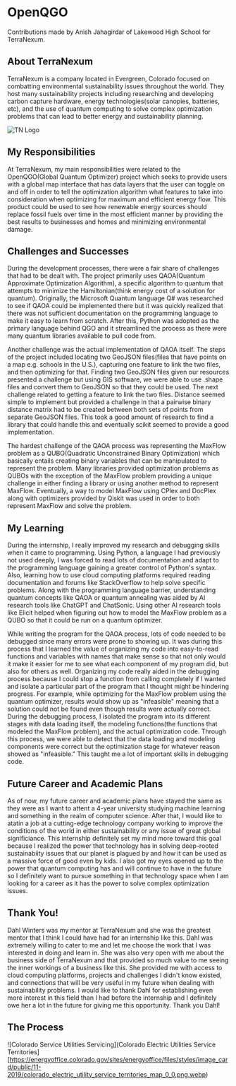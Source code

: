 # **OpenQGO**

Contributions made by Anish Jahagirdar of Lakewood High School for TerraNexum.

## About TerraNexum

TerraNexum is a company located in Evergreen, Colorado  focused on combatting environmental sustainability issues throughout the world. They host many sustainability projects including researching and developing carbon capture hardware, energy technologies(solar canopies, batteries, etc), and the use of quantum computing to solve complex optimization problems that can lead to better energy and sustainability planning.

![TN Logo](https://media.licdn.com/dms/image/D560BAQEHjvadbsgQvQ/company-logo_200_200/0/1688195130686?e=2147483647&v=beta&t=Lc05yWlBt-qerpFeBYdWTH70P2uuJvdV396e_Nn0iXg)

## My Responsibilities

At TerraNexum, my main responsibilities were related to the OpenQGO(Global Quantum Optimizer) project which seeks to provide users with a global map interface that has data layers that the user can toggle on and off in order to tell the optimization algorithm what features to take into consideration when optimizing for maximum and efficient energy flow. This product could be used to see how renewable energy sources should replace fossil fuels over time in the most efficient manner by providing the best results to businesses and homes and minimizing environmental damage. 

## Challenges and Successes

During the development processes, there were a fair share of challenges that had to be dealt with. The project primarily uses QAOA(Quantum Approximate Optimization Algorithm), a specific algorithm to quantum that attempts to minimize the Hamiltonian(think energy cost of a solution for quantum). Originally, the Microsoft Quantum language Q# was researched to see if QAOA could be implemented there but it was quickly realized that there was not sufficient documentation on the programming language to make it easy to learn from scratch. After this, Python was adopted as the primary language behind QGO and it streamlined the process as there were many quantum libraries available to pull code from. 

Another challenge was the actual implementation of QAOA itself. The steps of the project included locating two GeoJSON files(files that have points on a map e.g. schools in the U.S.), capturing one feature to link the two files, and then optimizing for that. Finding two GeoJSON files given our resources presented a challenge but using GIS software, we were able to use .shape files and convert them to GeoJSON so that they could be used. The next challenge related to getting a feature to link the two files. Distance seemed simple to implement but provided a challenge in that a pairwise binary distance matrix had to be created between both sets of points from separate GeoJSON files. This took a good amount of research to find a library that could handle this and eventually scikit seemed to provide a good implementation. 

The hardest challenge of the QAOA process was representing the MaxFlow problem as a QUBO(Quadratic Unconstrained Binary Optimization) which basically entails creating binary variables that can be manipulated to represent the problem. Many libraries provided optimization problems as QUBOs with the exception of the MaxFlow problem providing a unique challenge in either finding a library or using another method to represent MaxFlow. Eventually, a way to model MaxFlow using CPlex and DocPlex along with optimizers provided by Qiskit was used in order to both represent MaxFlow and solve the problem. 

## My Learning

During the internship, I really improved my research and debugging skills when it came to programming. Using Python, a language I had previously not used deeply, I was forced to read lots of documentation and adapt to the programming language gaining a greater control of Python's syntax. Also, learning how to use cloud computing platforms required reading documentation and forums like StackOverflow to help solve specific problems. Along with the programming language barrier, understanding quantum concepts like QAOA or quantum annealing was aided by AI research tools like ChatGPT and ChatSonic. Using other AI research tools like Elicit helped when figuring out how to model the MaxFlow problem as a QUBO so that it could be run on a quantum optimizer. 

While writing the program for the QAOA process, lots of code needed to be debugged since many errors were prone to showing up. It was during this process that I learned the value of organizing my code into easy-to-read functions and variables with names that make sense so that not only would it make it easier for me to see what each component of my program did, but also for others as well. Organizing my code really aided in the debugging process because I could stop a function from calling completely if I wanted and isolate a particular part of the program that I thought might be hindering progress. For example, while optimizing for the MaxFlow problem using the quantum optimizer, results would show up as "infeasible" meaning that a solution could not be found even though results were actually correct. During the debugging process, I isolated the program into its different stages with data loading itself, the modeling functions(the functions that modeled the MaxFlow problem), and the actual optimization code. Through this process, we were able to detect that the data loading and modeling components were correct but the optimization stage for whatever reason showed as "infeasible." This taught me a lot of important skills in debugging code. 



## Future Career and Academic Plans

As of now, my future career and academic plans have stayed the same as they were as I want to attent a 4-year university studying machine learning and something in the realm of computer science. After that, I would like to atatin a job at a cutting-edge technology company working to improve the conditions of the world in either sustainability or any issue of great global significiance. This internship definitely set my mind more toward this goal because I realized the power that technology has in solving deep-rooted sustainabiity issues that our planet is plagued by and how it can be used as a massive force of good even by kids. I also got my eyes opened up to the power that quantum computing has and will continue to have in the future so I definitely want to pursue something in that technology space when I am looking for a career as it has the power to solve complex optimization issues. 

## Thank You!

Dahl Winters was my mentor at TerraNexum and she was the greatest mentor that I think I could have had for an internship like this. Dahl was extremely willing to cater to me and let me choose the work that I was interested in doing and learn in. She was also very open with me about the business side of TerraNexum and that provided so much value to me seeing the inner workings of a business like this. She provided me with access to cloud computing platforms, projects and challenges I didn't know existed, and connections that will be very useful in my future when dealing with sustainability problems. I would like to thank Dahl for establishing even more interest in this field than I had before the internship and I definitely owe her a lot in the future for giving me this opportunity. Thank you Dahl!

## The Process

![Colorado Service Utilities Servicing](Colorado Electric Utilities Service Territories][https://energyoffice.colorado.gov/sites/energyoffice/files/styles/image_card/public/11-2019/colorado_electric_utility_service_territories_map_0_0.png.webp)

